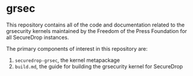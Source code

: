 # grsec

This repository contains all of the code and documentation related to the grsecurity kernels maintained by the Freedom of the Press Foundation for all SecureDrop instances.

The primary components of interest in this repository are:

1. `securedrop-grsec`, the kernel metapackage
2. `build.md`, the guide for building the grsecurity kernel for SecureDrop

